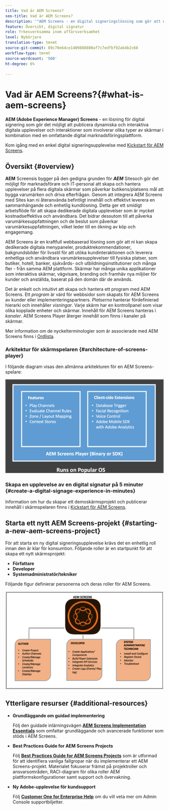 ```yaml
---
title: Vad är AEM Screens?
seo-title: Vad är AEM Screens?
description: '"AEM Screens - en digital signeringslösning som gör att ni kan publicera dynamiska och interaktiva digitala upplevelser och interaktioner som involverar olika typer av skärmar i kombination med en omfattande digital marknadsföringsplattform."'
feature: Översikt, digital signatur
role: Yrkesverksamma inom affärsverksamhet
level: Nybörjare
translation-type: tm+mt
source-git-commit: 89c70e64ce1409888800af7c7edfbf92ab4b2c68
workflow-type: tm+mt
source-wordcount: '560'
ht-degree: 6%

---
```



# Vad är AEM Screens?{#what-is-aem-screens}

**AEM (Adobe Experience Manager) Screens**  - en lösning för digital signering som gör det möjligt att publicera dynamiska och interaktiva digitala upplevelser och interaktioner som involverar olika typer av skärmar i kombination med en omfattande digital marknadsföringsplattform.

Kom igång med en enkel digital signeringsupplevelse med [Kickstart för AEM Screens](kickstart-for-aem-screens.md).

## Översikt {#overview}

**AEM** Screensis bygger på den gedigna grunden för  ***AEM*** Sitesoch gör det möjligt för marknadsförare och IT-personal att skapa och hantera upplevelser på flera digitala skärmar som påverkar butikens/platsens mål att bygga varumärken och driva efterfrågan. Genom att integrera AEM Screens med Sites kan ni återanvända befintligt innehåll och effektivt leverera en sammanhängande och enhetlig kundlösning. Detta ger ett smidigt arbetsflöde för att skapa dedikerade digitala upplevelser som är mycket kostnadseffektiva och användbara. Det bidrar dessutom till att påverka varumärkesuppfattningen och de beslut som påverkar varumärkesuppfattningen, vilket leder till en ökning av köp och engagemang.

AEM Screens är en kraftfull webbaserad lösning som gör att ni kan skapa dedikerade digitala menypaneler, produktrekommendationer, bakgrundsbilder för livsstil för att utöka kundinteraktionen och leverera enhetliga och användbara varumärkesupplevelser till fysiska platser, som butiker, hotell, banker, sjukvårds- och utbildningsinstitutioner och många fler - från samma AEM plattform. Skärmar har många unika applikationer som interaktiva skärmar, vägvisare, branding och framhäv nya miljöer för kunder och anställda, baserat på den domän där de används.

Det är enkelt och intuitivt att skapa och hantera ett program med AEM Screens. Ett *program* är värd för webbsidor som skapats för AEM Screens av kunder eller implementeringspartners. *Platserna* hanterar fördefinierad hierarki och innehåller  *visningar*. Varje skärm har en kontrollpanel som visar olika kopplade enheter och skärmar. Innehåll för AEM Screens hanteras i *kanaler*. AEM Screens Player återger innehåll som finns i kanaler på skärmar.

Mer information om de nyckelterminologier som är associerade med AEM Screens finns i [Ordlista](screens-glossary.md).

### Arkitektur för skärmspelaren {#architecture-of-screens-player}

I följande diagram visas den allmänna arkitekturen för en AEM Screens-spelare:

![chlimage_1-29](assets/chlimage_1-29.png)

### Skapa en upplevelse av en digital signatur på 5 minuter {#create-a-digital-signage-experience-in-minutes}

Information om hur du skapar ett demoskärmsprojekt och publicerar innehåll i skärmspelaren finns i [Kickstart för AEM Screens](kickstart-for-aem-screens.md).

## Starta ett nytt AEM Screens-projekt {#starting-a-new-aem-screens-project}

För att starta en ny digital signeringsupplevelse krävs det en enhetlig roll innan den är klar för konsumtion. Följande roller är en startpunkt för att skapa ett nytt skärmsprojekt:

* **Författare**
* **Developer**
* **Systemadministratör/tekniker**

Följande figur definierar personerna och deras roller för AEM Screens.

![chlimage_1-30](assets/chlimage_1-30.png)


## Ytterligare resurser {#additional-resources}

* **Grundläggande om guidad implementering**

   Följ den guidade inlärningsvägen **[AEM Screens Implementation Essentials](https://guided.adobe.com/?launch=AEM-7a#recommended/solutions/experience-manager)** som omfattar grundläggande och avancerade funktioner som stöds i AEM Screens.

* **Best Practices Guide for AEM Screens Projects**

   Följ **[Best Practices Guide for AEM Screens Projects](https://docs.adobe.com/content/help/en/experience-manager-screens/using/about-guide.html)** som är utformad för att identifiera vanliga fallgropar när du implementerar ett AEM Screens-projekt. Materialet fokuserar främst på projektroller och ansvarsområden, RACI-diagram för olika roller AEM plattformskonfigurationer samt support och övervakning.

* **Ny Adobe-upplevelse för kundsupport**

   Följ **[Customer One for Enterprise Help](https://docs.adobe.com/content/help/en/customer-one/using/home.htmlhome.html#)** om du vill veta mer om Admin Console supportbiljetter.

